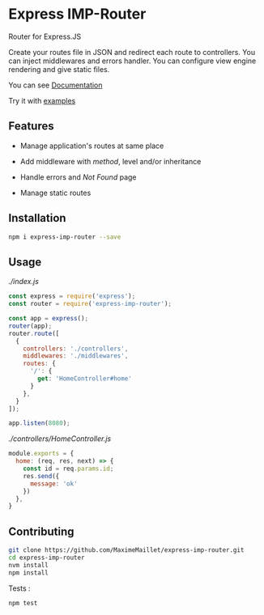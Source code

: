 # Express IMP-Router

Router for Express.JS

Create your routes file in JSON and redirect each route to controllers.
You can inject middlewares and errors handler.
You can configure view engine rendering and give static files.

You can see [Documentation](https://github.com/MaximeMaillet/express-imp-router/tree/master/docs)

Try it with [examples](https://github.com/MaximeMaillet/express-imp-router/tree/master/example)

## Features

- Manage application's routes at same place

- Add middleware with *method*, level and/or inheritance

- Handle errors and *Not Found* page

- Manage static routes


## Installation

```bash
npm i express-imp-router --save
```

## Usage

*./index.js*
```javascript
const express = require('express');
const router = require('express-imp-router');

const app = express();
router(app);
router.route([
  {
    controllers: './controllers',
    middlewares: './middlewares',
    routes: {
      '/': {
        get: 'HomeController#home'
      }
    },
  }
]);

app.listen(8080);
```

*./controllers/HomeController.js*

```javascript
module.exports = {
  home: (req, res, next) => {
    const id = req.params.id;
    res.send({
      message: 'ok'
    })
  },
}
```

## Contributing

```bash
git clone https://github.com/MaximeMaillet/express-imp-router.git
cd express-imp-router
nvm install
npm install
```

Tests :

```bash
npm test
```
